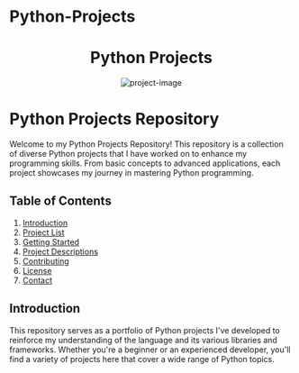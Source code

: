 # Python-Projects

<h1 align="center" id="title">Python Projects</h1>

<p align="center"><img src="https://socialify.git.ci/DaRkAnon1mous/Python-Projects/image?font=Bitter&amp;language=1&amp;name=1&amp;pattern=Solid&amp;theme=Dark" alt="project-image"></p>


# Python Projects Repository

Welcome to my Python Projects Repository! This repository is a collection of diverse Python projects that I have worked on to enhance my programming skills. From basic concepts to advanced applications, each project showcases my journey in mastering Python programming.

## Table of Contents

1. [Introduction](#introduction)
2. [Project List](#project-list)
3. [Getting Started](#getting-started)
4. [Project Descriptions](#project-descriptions)
5. [Contributing](#contributing)
6. [License](#license)
7. [Contact](#contact)

## Introduction

This repository serves as a portfolio of Python projects I've developed to reinforce my understanding of the language and its various libraries and frameworks. Whether you're a beginner or an experienced developer, you'll find a variety of projects here that cover a wide range of Python topics.
